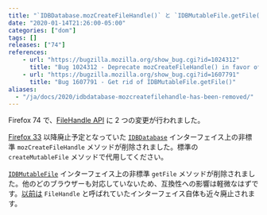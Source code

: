 ```yaml
---
title: "`IDBDatabase.mozCreateFileHandle()` と `IDBMutableFile.getFile()` が廃止されました"
date: "2020-01-14T21:26:00-05:00"
categories: ["dom"]
tags: []
releases: ["74"]
references:
    - url: "https://bugzilla.mozilla.org/show_bug.cgi?id=1024312"
      title: "Bug 1024312 - Deprecate mozCreateFileHandle() in favor of createMutableFile()"
    - url: "https://bugzilla.mozilla.org/show_bug.cgi?id=1607791"
      title: "Bug 1607791 - Get rid of IDBMutableFile.getFile()"
aliases:
  - "/ja/docs/2020/idbdatabase-mozcreatefilehandle-has-been-removed/"
---
```

Firefox 74 で、[FileHandle API](https://developer.mozilla.org//docs/Web/API/File_Handle_API) に 2 つの変更が行われました。

[Firefox 33](https://www.fxsitecompat.dev/ja/docs/2014/filehandle-api-has-been-updated/) 以降廃止予定となっていた [`IDBDatabase`](https://developer.mozilla.org/docs/Web/API/IDBDatabase) インターフェイス上の非標準 `mozCreateFileHandle` メソッドが削除されました。標準の `createMutableFile` メソッドで代用してください。

[`IDBMutableFile`](https://developer.mozilla.org/docs/Web/API/IDBMutableFile) インターフェイス上の非標準 `getFile` メソッドが削除されました。他のどのブラウザーも対応していないため、互換性への影響は軽微なはずです。[以前は](https://www.fxsitecompat.dev/ja/docs/2014/filehandle-api-has-been-updated/) `FileHandle` と呼ばれていたインターフェイス自体も近々廃止されます。
